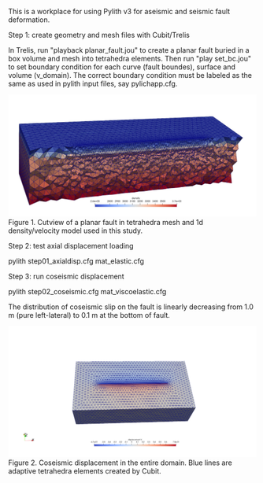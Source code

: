 This is a workplace for using Pylith v3 for aseismic and seismic fault deformation.

Step 1: create geometry and mesh files with Cubit/Trelis

In Trelis, run "playback planar_fault.jou" to create a planar fault buried in a box volume and mesh into tetrahedra elements. Then run "play set_bc.jou" to set boundary condition for each curve (fault boundes), surface and volume (v_domain). The correct boundary condition must be labeled as the same as used in pylith input files, say pylichapp.cfg. 

![image](https://github.com/daisy20170101/pylith_related/blob/main/California/figures/1d_velocity.jpeg)
Figure 1. Cutview of a planar fault in tetrahedra mesh and 1d density/velocity model used in this study.

Step 2: test axial displacement loading

pylith step01_axialdisp.cfg  mat_elastic.cfg

Step 3: run coseismic displacement

pylith  step02_coseismic.cfg mat_viscoelastic.cfg 

The distribution of coseismic slip on the fault is linearly decreasing from 1.0 m (pure left-lateral) to 0.1 m at the bottom of fault. 

![image](https://github.com/daisy20170101/pylith_related/blob/main/California/figures/dispX-coseis.png)
Figure 2. Coseismic displacement in the entire domain. Blue lines are adaptive tetrahedra elements created by Cubit. 

